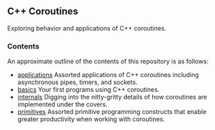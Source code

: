 ## C++ Coroutines

Exploring behavior and applications of C++ coroutines.

### Contents

An approximate outline of the contents of this repository is as follows:

- [applications](./applications) Assorted applications of C++ coroutines including asynchronous pipes, timers, and sockets.
- [basics](./basics) Your first programs using C++ coroutines.
- [internals](./internals) Digging into the nitty-gritty details of how coroutines are implemented under the covers.
- [primitives](./primitives) Assorted primitive programming constructs that enable greater productivity when working with coroutines.